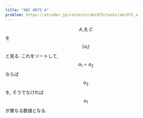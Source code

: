 ```yaml
---
title: "ABC #075 A"
problem: https://atcoder.jp/contests/abc075/tasks/abc075_a
---
```

$$ A, B, C $$ を $$ \{ a_i \} $$ と見る. これをソートして, $$ a_1 = a_2 $$ ならば $$ a_3 $$ を, そうでなければ $$ a_1 $$ が異なる数値となる.
